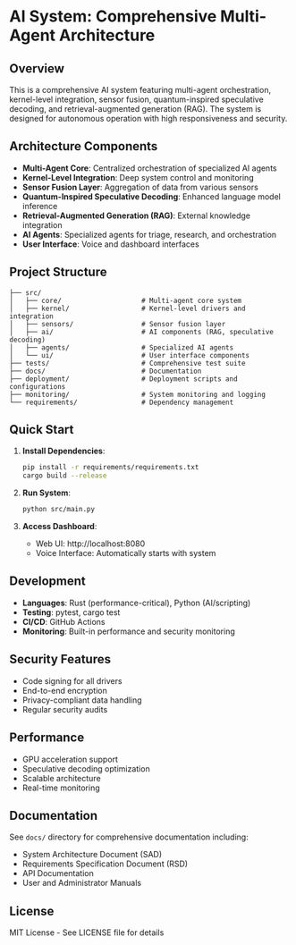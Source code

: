 # AI System: Comprehensive Multi-Agent Architecture

## Overview

This is a comprehensive AI system featuring multi-agent orchestration, kernel-level integration, sensor fusion, quantum-inspired speculative decoding, and retrieval-augmented generation (RAG). The system is designed for autonomous operation with high responsiveness and security.

## Architecture Components

- **Multi-Agent Core**: Centralized orchestration of specialized AI agents
- **Kernel-Level Integration**: Deep system control and monitoring
- **Sensor Fusion Layer**: Aggregation of data from various sensors
- **Quantum-Inspired Speculative Decoding**: Enhanced language model inference
- **Retrieval-Augmented Generation (RAG)**: External knowledge integration
- **AI Agents**: Specialized agents for triage, research, and orchestration
- **User Interface**: Voice and dashboard interfaces

## Project Structure

```
├── src/
│   ├── core/                    # Multi-agent core system
│   ├── kernel/                  # Kernel-level drivers and integration
│   ├── sensors/                 # Sensor fusion layer
│   ├── ai/                      # AI components (RAG, speculative decoding)
│   ├── agents/                  # Specialized AI agents
│   └── ui/                      # User interface components
├── tests/                       # Comprehensive test suite
├── docs/                        # Documentation
├── deployment/                  # Deployment scripts and configurations
├── monitoring/                  # System monitoring and logging
└── requirements/                # Dependency management
```

## Quick Start

1. **Install Dependencies**:
   ```bash
   pip install -r requirements/requirements.txt
   cargo build --release
   ```

2. **Run System**:
   ```bash
   python src/main.py
   ```

3. **Access Dashboard**:
   - Web UI: http://localhost:8080
   - Voice Interface: Automatically starts with system

## Development

- **Languages**: Rust (performance-critical), Python (AI/scripting)
- **Testing**: pytest, cargo test
- **CI/CD**: GitHub Actions
- **Monitoring**: Built-in performance and security monitoring

## Security Features

- Code signing for all drivers
- End-to-end encryption
- Privacy-compliant data handling
- Regular security audits

## Performance

- GPU acceleration support
- Speculative decoding optimization
- Scalable architecture
- Real-time monitoring

## Documentation

See `docs/` directory for comprehensive documentation including:
- System Architecture Document (SAD)
- Requirements Specification Document (RSD)
- API Documentation
- User and Administrator Manuals

## License

MIT License - See LICENSE file for details 
